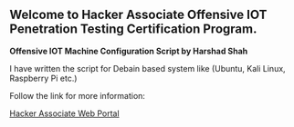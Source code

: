 ## Welcome to Hacker Associate Offensive IOT Penetration Testing Certification Program.

**Offensive IOT Machine Configuration Script by Harshad Shah**

I have written the script for Debain based system like (Ubuntu, Kali Linux, Raspberry Pi etc.)

Follow the link for more information:

[Hacker Associate Web Portal](https://www.hackerassociate.com)

